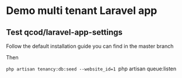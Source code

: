 # Demo multi tenant Laravel app

## Test qcod/laravel-app-settings

Follow the default installation guide you can find in the master branch

Then

`php artisan tenancy:db:seed --website_id=1
`php artisan queue:listen
